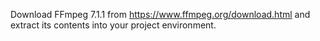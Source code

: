 Download FFmpeg 7.1.1 from https://www.ffmpeg.org/download.html and extract its contents into your project environment.